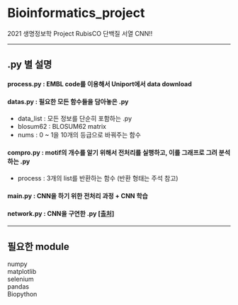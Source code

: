 # Bioinformatics_project
2021 생명정보학 Project
RubisCO 단백질 서열 CNN!!

* * *
## .py 별 설명
#### process.py : EMBL code를 이용해서 Uniport에서 data download  
#### datas.py : 필요한 모든 함수들을 담아놓은 .py  
- data_list : 모든 정보를 단순히 포함하는 .py
- blosum62 : BLOSUM62 matrix
- nums : 0 ~ 1을 10개의 등급으로 바꿔주는 함수  
#### compro.py : motif의 개수를 알기 위해서 전처리를 실행하고, 이를 그래프로 그려 분석하는 .py  
- process : 3개의 list를 반환하는 함수 (반환 형태는 주석 참고)
#### main.py : CNN을 하기 위한 전처리 과정 + CNN 학습
#### network.py : CNN을 구연한 .py [[출처]](https://github.com/MichalDanielDobrzanski/DeepLearningPython)  

* * *
## 필요한 module
numpy  
matplotlib  
selenium  
pandas  
Biopython  

